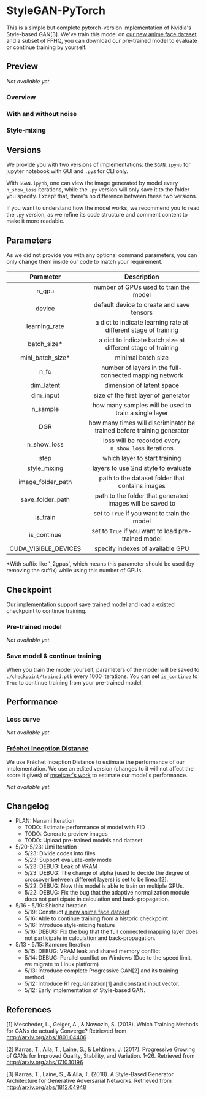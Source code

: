 # StyleGAN-PyTorch

This is a simple but complete pytorch-version implementation of Nvidia's Style-based GAN[3]. We've train this model on [our new anime face dataset](https://github.com/SiskonEmilia/Anime-Wifu-Dataset) and a subset of FFHQ, you can download our pre-trained model to evaluate or continue training by yourself.

## Preview

*Not available yet.*

### Overview

### With and without noise

### Style-mixing

## Versions

We provide you with two versions of implementations: the `SGAN.ipynb` for jupyter notebook with GUI and `.py`s for CLI only. 

With `SGAN.ipynb`, one can view the image generated by model every `n_show_loss` iterations, while the `.py` version will only save it to the folder you specify. Except that, there's no difference between these two versions.

If you want to understand how the model works, we recommend you to read the `.py` version, as we refine its code structure and comment content to make it more readable.

## Parameters

As we did not provide you with any optional command parameters, you can only change them inside our code to match your requirement.

|Parameter|Description|
|:-:|:-:|
|n_gpu|number of GPUs used to train the model|
|device|default device to create and save tensors|
|learning_rate|a dict to indicate learning rate at different stage of training|
|batch_size*|a dict to indicate batch size at different stage of training|
|mini_batch_size*|minimal batch size|
|n_fc|number of layers in the full-connected mapping network|
|dim_latent|dimension of latent space|
|dim_input|size of the first layer of generator|
|n_sample|how many samples will be used to train a single layer|
|DGR|how many times will discriminator be trained before training generator|
|n_show_loss|loss will be recorded every `n_show_loss` iterations|
|step|which layer to start training|
|style_mixing|layers to use 2nd style to evaluate|
|image_folder_path|path to the dataset folder that contains images|
|save_folder_path|path to the folder that generated images will be saved to|
|is_train|set to `True` if you want to train the model|
|is_continue|set to `True` if you want to load pre-trained model|
|CUDA_VISIBLE_DEVICES|specify indexes of available GPU|

\*With suffix like '_2gpus', which means this parameter should be used (by removing the suffix) while using this number of GPUs. 

## Checkpoint

Our implementation support save trained model and load a existed checkpoint to continue training.

### Pre-trained model

*Not available yet.*

### Save model & continue training

When you train the model yourself, parameters of the model will be saved to `./checkpoint/trained.pth` every 1000 iterations. You can set `is_continue` to `True` to continue training from your pre-trained model.

## Performance

### Loss curve

*Not available yet.*

### [Fréchet Inception Distance](https://arxiv.org/abs/1706.08500)

We use Fréchet Inception Distance to estimate the performance of our implementation. We use an edited version (changes to it will not affect the score it gives) of [mseitzer's work](https://github.com/mseitzer/pytorch-fid) to estimate our model's performance.

*Not available yet.*

## Changelog

- PLAN: Nanami Iteration
  - TODO: Estimate performance of model with FID
  - TODO: Generate preview images
  - TODO: Upload pre-trained models and dataset
- 5/20-5/23: Umi Iteration
  - 5/23: Divide codes into files
  - 5/23: Support evaluate-only mode
  - 5/23: DEBUG: Leak of VRAM
  - 5/23: DEBUG: The change of alpha (used to decide the degree of crossover between different layers) is set to be linear[2].
  - 5/22: DEBUG: Now this model is able to train on multiple GPUs.
  - 5/22: DEBUG: Fix the bug that the adaptive normalization module does not participate in calculation and back-propagation.
- 5/16 - 5/19: Shiroha Iteration
  - 5/19: Construct [a new anime face dataset](https://github.com/SiskonEmilia/Anime-Wifu-Dataset)
  - 5/16: Able to continue training from a historic checkpoint
  - 5/16: Introduce style-mixing feature
  - 5/16: DEBUG: Fix the bug that the full connected mapping layer does not participate in calculation and back-propagation.
- 5/13 - 5/15: Kamome Iteration
  - 5/15: DEBUG: VRAM leak and shared memory conflict
  - 5/14: DEBUG: Parallel conflict on Windows (Due to the speed limit, we migrate to Linux platform)
  - 5/13: Introduce complete Progressive GAN[2] and its training method.
  - 5/12: Introduce R1 regularization[1] and constant input vector.
  - 5/12: Early implementation of Style-based GAN.

## References

[1] Mescheder, L., Geiger, A., & Nowozin, S. (2018). Which Training Methods for GANs do actually Converge? Retrieved from http://arxiv.org/abs/1801.04406

[2] Karras, T., Aila, T., Laine, S., & Lehtinen, J. (2017). Progressive Growing of GANs for Improved Quality, Stability, and Variation. 1–26. Retrieved from http://arxiv.org/abs/1710.10196

[3] Karras, T., Laine, S., & Aila, T. (2018). A Style-Based Generator Architecture for Generative Adversarial Networks. Retrieved from http://arxiv.org/abs/1812.04948
